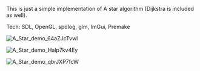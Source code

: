 This is just a simple implementation of A star algorithm (Dijkstra is included as well).

Tech: SDL, OpenGL, spdlog, glm, ImGui, Premake

![A_Star_demo_64aZJcTvwl](https://github.com/user-attachments/assets/253fe43e-2efb-4632-8ed4-24efdd8ac0d4)


![A_Star_demo_Halp7kv4Ey](https://github.com/user-attachments/assets/958c58be-c2a2-4149-9d24-2f2598a24213)


![A_Star_demo_qbrJXP7fcW](https://github.com/user-attachments/assets/405604b4-85e4-450c-abda-a47373242cd3)
